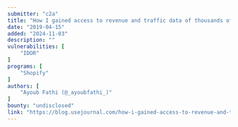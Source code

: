 ```yaml
---
submitter: "c2a"
title: "How I gained access to revenue and traffic data of thousands of Shopify stores"
date: "2019-04-15"
added: "2024-11-03"
description: ""
vulnerabilities: [
    "IDOR"
]
programs: [
    "Shopify"
]
authors: [
    "Ayoub Fathi (@_ayoubfathi_)"
]
bounty: "undisclosed"
link: "https://blog.usejournal.com/how-i-gained-access-to-revenue-and-traffic-data-of-thousands-of-shopify-stores-b6fe360cc369"
---
```




